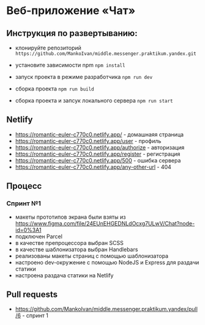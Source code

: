 # Веб-приложение «Чат»

## Инструкция по развертыванию:
- клонируйте репозиторий `https://github.com/MankoIvan/middle.messenger.praktikum.yandex.git`
- уcтановите зависимости npm `npm install`

- запуск проекта в режиме разработчика `npm run dev`
- сборка проекта `npm run build`
- сборка проекта и запсук локального сервера `npm run start`

## Netlify

- https://romantic-euler-c770c0.netlify.app/ - домашнаяя страница
- https://romantic-euler-c770c0.netlify.app/user - профиль
- https://romantic-euler-c770c0.netlify.app/authorize - авторизация
- https://romantic-euler-c770c0.netlify.app/register - регистрация
- https://romantic-euler-c770c0.netlify.app/500 - ошибка сервера
- https://romantic-euler-c770c0.netlify.app/any-other-url - 404

## Процесс
### Спринт №1
- макеты прототипов экрана были взяты из https://www.figma.com/file/24EUnEHGEDNLdOcxg7ULwV/Chat?node-id=0%3A1
- подключен Parcel
- в качестве препроцессора выбран SCSS
- в качестве шаблонизатора выбран Handlebars
- реализованы макеты страниц с помощью шаблонизатора
- настроено dev-окружение с помощью NodeJS и Express для раздачи статики 
- настроена раздача статики на Netlify

## Pull requests
- https://github.com/MankoIvan/middle.messenger.praktikum.yandex/pull/6 - спринт 1
